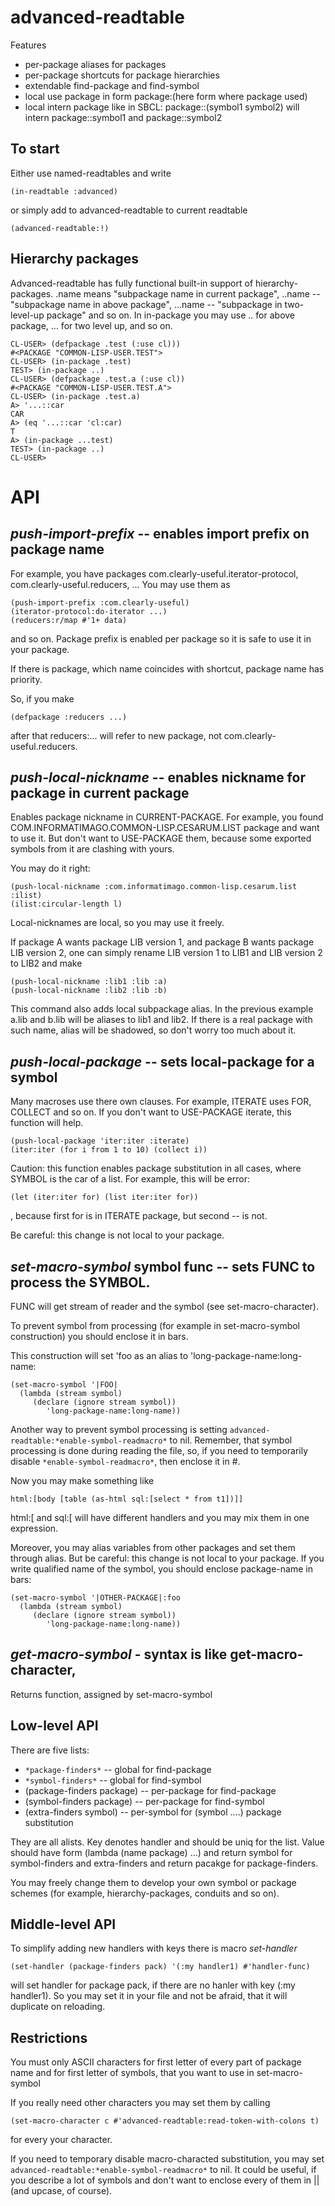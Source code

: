 advanced-readtable
==================

Features
- per-package aliases for packages
- per-package shortcuts for package hierarchies
- extendable find-package and find-symbol
- local use package in form package:(here form where package used)
- local intern package like in SBCL: package::(symbol1 symbol2) will intern
                                     package::symbol1 and package::symbol2

To start
--------

Either use named-readtables and write

    (in-readtable :advanced)
    
or simply add to advanced-readtable to current readtable

    (advanced-readtable:!)

Hierarchy packages
------------------

Advanced-readtable has fully functional built-in support of hierarchy-packages.
.name means "subpackage name in current package", ..name -- "subpackage name in above package",
...name -- "subpackage in two-level-up package" and so on.
In in-package you may use .. for above package, ... for two level up, and so on.

    CL-USER> (defpackage .test (:use cl)))
    #<PACKAGE "COMMON-LISP-USER.TEST">
    CL-USER> (in-package .test)
    TEST> (in-package ..)
    CL-USER> (defpackage .test.a (:use cl))
    #<PACKAGE "COMMON-LISP-USER.TEST.A">
    CL-USER> (in-package .test.a)
    A> '...::car
    CAR
    A> (eq '...::car 'cl:car)
    T
    A> (in-package ...test)
    TEST> (in-package ..)
    CL-USER>


API
===

_push-import-prefix_ -- enables import prefix on package name
--------------------------------------------

For example, you have packages com.clearly-useful.iterator-protocol, com.clearly-useful.reducers, ...
You may use them as

    (push-import-prefix :com.clearly-useful)
    (iterator-protocol:do-iterator ...)
    (reducers:r/map #'1+ data)

and so on.
Package prefix is enabled per package so it is safe to use it in your package.

If there is package, which name coincides with shortcut, package name has priority.

So, if you make

    (defpackage :reducers ...)

after that reducers:... will refer to new package, not com.clearly-useful.reducers.

_push-local-nickname_ -- enables nickname for package in current package
-------------------------------------------

Enables package nickname in CURRENT-PACKAGE.
For example, you found COM.INFORMATIMAGO.COMMON-LISP.CESARUM.LIST package and want to use
it. But don't want to USE-PACKAGE them, because some exported symbols from it are clashing 
with yours.

You may do it right:

    (push-local-nickname :com.informatimago.common-lisp.cesarum.list :ilist)
    (ilist:circular-length l)

Local-nicknames are local, so you may use it freely.

If package A wants package LIB version 1, and package B wants package LIB version 2, one can simply 
rename LIB version 1 to LIB1 and LIB version 2 to LIB2 and make

    (push-local-nickname :lib1 :lib :a)
    (push-local-nickname :lib2 :lib :b)

This command also adds local subpackage alias. In the previous example a.lib 
and b.lib will be aliases to lib1 and lib2. If there is a real package with 
such name, alias will be shadowed, so don't worry too much about it.

_push-local-package_ -- sets local-package for a symbol
----------------------------------------------

Many macroses use there own clauses. 
For example, ITERATE uses FOR, COLLECT and so on. 
If you don't want to USE-PACKAGE iterate, this function will help.

    (push-local-package 'iter:iter :iterate)
    (iter:iter (for i from 1 to 10) (collect i))

Caution: this function enables package substitution in all cases, 
where SYMBOL is the car of a list.
For example, this will be error:

    (let (iter:iter for) (list iter:iter for))
    
, because first for is in ITERATE package, but second -- is not.

Be careful: this change is not local to your package.

_set-macro-symbol_ symbol func -- sets FUNC to process the SYMBOL.
--------------------------
FUNC will get stream of reader and the symbol (see set-macro-character).

To prevent symbol from processing (for example in set-macro-symbol construction) you should enclose it in bars.

This construction will set 'foo as an alias to 'long-package-name:long-name:

    (set-macro-symbol '|FOO|
      (lambda (stream symbol)
         (declare (ignore stream symbol))
            'long-package-name:long-name))
 
Another way to prevent symbol processing is setting `advanced-readtable:*enable-symbol-readmacro*` to nil. 
Remember, that symbol processing is done during reading the file, so, if you need to temporarily disable
`*enable-symbol-readmacro*`, then enclose it in #.

Now you may make something like 

    html:[body [table (as-html sql:[select * from t1])]]

html:[ and sql:[ will have different handlers and you may mix them in
one expression.

Moreover, you may alias variables from other packages and set them through 
alias. But be careful: this change is not local to your package. If you write qualified name
of the symbol, you should enclose package-name in bars:

    (set-macro-symbol '|OTHER-PACKAGE|:foo
      (lambda (stream symbol)
         (declare (ignore stream symbol))
            'long-package-name:long-name))
                                   

_get-macro-symbol_ - syntax is like get-macro-character, 
------------------

Returns function, assigned by set-macro-symbol

Low-level API
-------------

There are five lists:
-  `*package-finders*` -- global for find-package
-  `*symbol-finders*` -- global for find-symbol
-  (package-finders package) -- per-package for find-package
-  (symbol-finders package) -- per-package for find-symbol
-  (extra-finders symbol) -- per-symbol for (symbol ....) package substitution

They are all alists. Key denotes handler and should be uniq for the list.
Value should have form (lambda (name package) ...) and return symbol for
symbol-finders and extra-finders and return pacakge for package-finders.

You may freely change them to develop your own symbol or package schemes
(for example, hierarchy-packages, conduits and so on).

Middle-level API
----------------

To simplify adding new handlers with keys there is macro _set-handler_

    (set-handler (package-finders pack) '(:my handler1) #'handler-func)

will set handler for package pack, if there are no hanler with key 
(:my handler1). So you may set it in your file and not be afraid, that it
will duplicate on reloading.

Restrictions
------------

You must only ASCII characters for first letter of every part of package name 
and for first letter of symbols, that you want to use in set-macro-symbol

If you really need other characters you may set them by calling

    (set-macro-character c #'advanced-readtable:read-token-with-colons t)
    
for every your character.

If you need to temporary disable macro-characted substitution, you may set 
`advanced-readtable:*enable-symbol-readmacro*` to nil. It could be useful, if you
describe a lot of symbols and don't want to enclose every of them in || (and upcase, of course).
